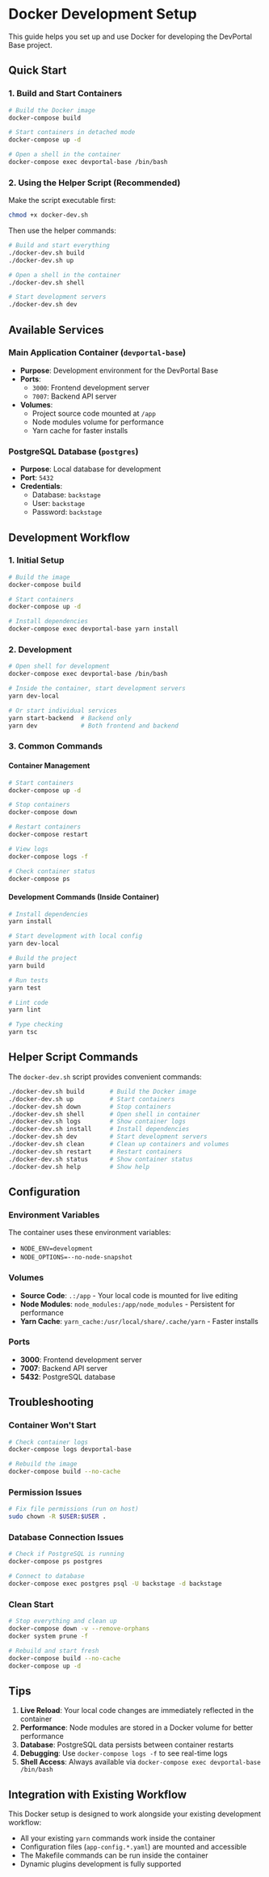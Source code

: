 # Docker Development Setup

This guide helps you set up and use Docker for developing the DevPortal Base project.

## Quick Start

### 1. Build and Start Containers

```bash
# Build the Docker image
docker-compose build

# Start containers in detached mode
docker-compose up -d

# Open a shell in the container
docker-compose exec devportal-base /bin/bash
```

### 2. Using the Helper Script (Recommended)

Make the script executable first:

```bash
chmod +x docker-dev.sh
```

Then use the helper commands:

```bash
# Build and start everything
./docker-dev.sh build
./docker-dev.sh up

# Open a shell in the container
./docker-dev.sh shell

# Start development servers
./docker-dev.sh dev
```

## Available Services

### Main Application Container (`devportal-base`)

- **Purpose**: Development environment for the DevPortal Base
- **Ports**: 
  - `3000`: Frontend development server
  - `7007`: Backend API server
- **Volumes**: 
  - Project source code mounted at `/app`
  - Node modules volume for performance
  - Yarn cache for faster installs

### PostgreSQL Database (`postgres`)

- **Purpose**: Local database for development
- **Port**: `5432`
- **Credentials**:
  - Database: `backstage`
  - User: `backstage` 
  - Password: `backstage`

## Development Workflow

### 1. Initial Setup

```bash
# Build the image
docker-compose build

# Start containers
docker-compose up -d

# Install dependencies
docker-compose exec devportal-base yarn install
```

### 2. Development

```bash
# Open shell for development
docker-compose exec devportal-base /bin/bash

# Inside the container, start development servers
yarn dev-local

# Or start individual services
yarn start-backend  # Backend only
yarn dev            # Both frontend and backend
```

### 3. Common Commands

#### Container Management

```bash
# Start containers
docker-compose up -d

# Stop containers
docker-compose down

# Restart containers
docker-compose restart

# View logs
docker-compose logs -f

# Check container status
docker-compose ps
```

#### Development Commands (Inside Container)

```bash
# Install dependencies
yarn install

# Start development with local config
yarn dev-local

# Build the project
yarn build

# Run tests
yarn test

# Lint code
yarn lint

# Type checking
yarn tsc
```

## Helper Script Commands

The `docker-dev.sh` script provides convenient commands:

```bash
./docker-dev.sh build       # Build the Docker image
./docker-dev.sh up          # Start containers
./docker-dev.sh down        # Stop containers
./docker-dev.sh shell       # Open shell in container
./docker-dev.sh logs        # Show container logs
./docker-dev.sh install     # Install dependencies
./docker-dev.sh dev         # Start development servers
./docker-dev.sh clean       # Clean up containers and volumes
./docker-dev.sh restart     # Restart containers
./docker-dev.sh status      # Show container status
./docker-dev.sh help        # Show help
```

## Configuration

### Environment Variables

The container uses these environment variables:

- `NODE_ENV=development`
- `NODE_OPTIONS=--no-node-snapshot`

### Volumes

- **Source Code**: `.:/app` - Your local code is mounted for live editing
- **Node Modules**: `node_modules:/app/node_modules` - Persistent for performance
- **Yarn Cache**: `yarn_cache:/usr/local/share/.cache/yarn` - Faster installs

### Ports

- **3000**: Frontend development server
- **7007**: Backend API server
- **5432**: PostgreSQL database

## Troubleshooting

### Container Won't Start

```bash
# Check container logs
docker-compose logs devportal-base

# Rebuild the image
docker-compose build --no-cache
```

### Permission Issues

```bash
# Fix file permissions (run on host)
sudo chown -R $USER:$USER .
```

### Database Connection Issues

```bash
# Check if PostgreSQL is running
docker-compose ps postgres

# Connect to database
docker-compose exec postgres psql -U backstage -d backstage
```

### Clean Start

```bash
# Stop everything and clean up
docker-compose down -v --remove-orphans
docker system prune -f

# Rebuild and start fresh
docker-compose build --no-cache
docker-compose up -d
```

## Tips

1. **Live Reload**: Your local code changes are immediately reflected in the container
2. **Performance**: Node modules are stored in a Docker volume for better performance
3. **Database**: PostgreSQL data persists between container restarts
4. **Debugging**: Use `docker-compose logs -f` to see real-time logs
5. **Shell Access**: Always available via `docker-compose exec devportal-base /bin/bash`

## Integration with Existing Workflow

This Docker setup is designed to work alongside your existing development workflow:

- All your existing `yarn` commands work inside the container
- Configuration files (`app-config.*.yaml`) are mounted and accessible
- The Makefile commands can be run inside the container
- Dynamic plugins development is fully supported
